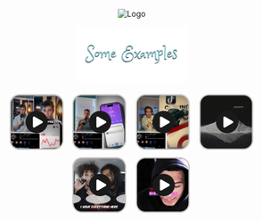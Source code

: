 <p align="center">
  <img src="assets/MakarAnim.gif" width="600" alt="Logo">
</p>

<p align="center">
  <img src="assets/examples_title.png" alt="Examples" width="200">
</p>

<p align="center">
  <a href="assets/example1.MP4"><img src="assets/example1_thumbnail.png" width="100" style="margin:5px;"></a>
  <a href="assets/example2.MP4"><img src="assets/example2_thumbnail.png" width="100" style="margin:5px;"></a>
  <a href="assets/example3.MP4"><img src="assets/example3_thumbnail.png" width="100" style="margin:5px;"></a>
  <a href="assets/example4.MP4"><img src="assets/example4_thumbnail.png" width="100" style="margin:5px;"></a>
  <a href="assets/example5.MP4"><img src="assets/example5_thumbnail.png" width="100" style="margin:5px;"></a>
  <a href="assets/example6.MP4"><img src="assets/example6_thumbnail.png" width="100" style="margin:5px;"></a>
</p>
